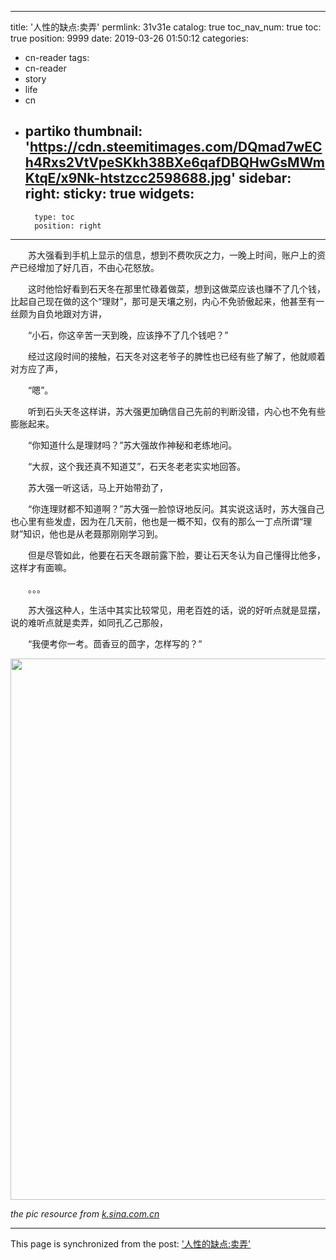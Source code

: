 
---
title: '人性的缺点:卖弄'
permlink: 31v31e
catalog: true
toc_nav_num: true
toc: true
position: 9999
date: 2019-03-26 01:50:12
categories:
- cn-reader
tags:
- cn-reader
- story
- life
- cn
- partiko
thumbnail: 'https://cdn.steemitimages.com/DQmad7wECh4Rxs2VtVpeSKkh38BXe6qafDBQHwGsMWmKtqE/x9Nk-htstzcc2598688.jpg'
sidebar:
    right:
        sticky: true
widgets:
    -
        type: toc
        position: right
---


<html>
<p>　　苏大强看到手机上显示的信息，想到不费吹灰之力，一晚上时间，账户上的资产已经增加了好几百，不由心花怒放。</p>
<p>　　这时他恰好看到石天冬在那里忙碌着做菜，想到这做菜应该也赚不了几个钱，比起自己现在做的这个“理财”，那可是天壤之别，内心不免骄傲起来，他甚至有一丝颇为自负地跟对方讲，</p>
<p>　　“小石，你这辛苦一天到晚，应该挣不了几个钱吧？”</p>
<p>　　经过这段时间的接触，石天冬对这老爷子的脾性也已经有些了解了，他就顺着对方应了声，</p>
<p>　　“嗯”。</p>
<p>　　听到石头天冬这样讲，苏大强更加确信自己先前的判断没错，内心也不免有些膨胀起来。</p>
<p>　　“你知道什么是理财吗？”苏大强故作神秘和老练地问。</p>
<p>　　“大叔，这个我还真不知道艾”，石天冬老老实实地回答。</p>
<p>　　苏大强一听这话，马上开始带劲了，</p>
<p>　　“你连理财都不知道啊？”苏大强一脸惊讶地反问。其实说这话时，苏大强自己也心里有些发虚，因为在几天前，他也是一概不知，仅有的那么一丁点所谓“理财”知识，他也是从老聂那刚刚学习到。</p>
<p>　　但是尽管如此，他要在石天冬跟前露下脸，要让石天冬认为自己懂得比他多，这样才有面嘛。</p>
<p>　　。。。</p>
<p>　　苏大强这种人，生活中其实比较常见，用老百姓的话，说的好听点就是显摆，说的难听点就是卖弄，如同孔乙己那般，</p>
<p>　　“我便考你一考。茴香豆的茴字，怎样写的？”</p>
<p><img src="https://cdn.steemitimages.com/DQmad7wECh4Rxs2VtVpeSKkh38BXe6qafDBQHwGsMWmKtqE/x9Nk-htstzcc2598688.jpg" width="564" height="866"/></p>
<p><em>the pic resource from </em><a href="http://k.sina.com.cn/article_6579759393_1882f292100100gvd0.html"><em>k.sina.com.cn</em></a></p>
</html>

- - -

This page is synchronized from the post: ['人性的缺点:卖弄'](https://steemit.com/@rivalhw/31v31e)
